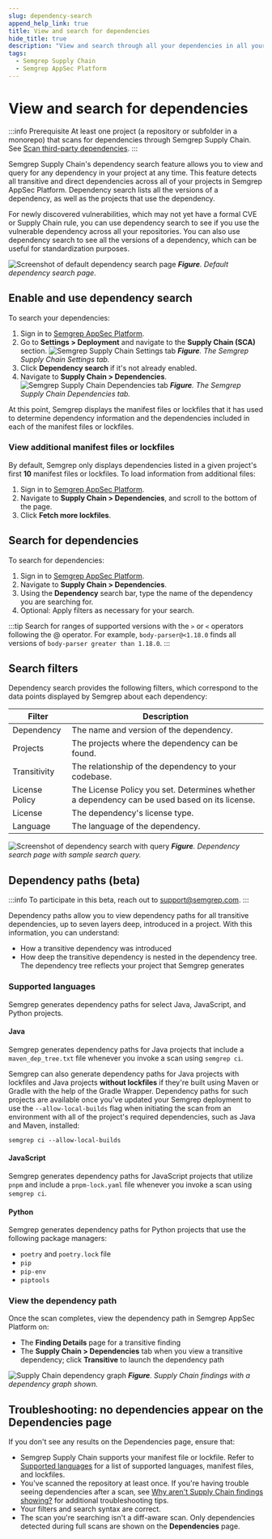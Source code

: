 ```yaml
---
slug: dependency-search
append_help_link: true
title: View and search for dependencies
hide_title: true
description: "View and search through all your dependencies in all your onboarded repositories at any time."
tags:
  - Semgrep Supply Chain
  - Semgrep AppSec Platform
---
```


# View and search for dependencies

:::info Prerequisite
At least one project (a repository or subfolder in a monorepo) that scans for dependencies through Semgrep Supply Chain. See [Scan third-party dependencies](/semgrep-supply-chain/getting-started).
:::

Semgrep Supply Chain's dependency search feature allows you to view and query for any dependency in your project at any time. This feature detects all transitive and direct dependencies across all of your projects in Semgrep AppSec Platform. Dependency search lists all the versions of a dependency, as well as the projects that use the dependency.

For newly discovered vulnerabilities, which may not yet have a formal CVE or Supply Chain rule, you can use dependency search to see if you use the vulnerable dependency across all your repositories. You can also use dependency search to see all the versions of a dependency, which can be useful for standardization purposes.

![Screenshot of default dependency search page](/img/SSC-DepSearch.png)
_**Figure**. Default dependency search page._

## Enable and use dependency search

To search your dependencies:

1. Sign in to [Semgrep AppSec Platform](https://semgrep.dev/login).
2. Go to **Settings > Deployment** and navigate to the **Supply Chain (SCA)** section.
  ![Semgrep Supply Chain Settings tab](/img/sc-settings.png#md-width) _**Figure**. The Semgrep Supply Chain Settings tab._
1. Click <i class="fa-solid fa-toggle-large-on"></i> **Dependency search** if it's not already enabled.
2. Navigate to **Supply Chain > Dependencies**.
  ![Semgrep Supply Chain Dependencies tab](/img/SSC-DepSearch.png#md-width) _**Figure**. The Semgrep Supply Chain Dependencies tab._

At this point, Semgrep displays the manifest files or lockfiles that it has used to determine dependency information and the dependencies included in each of the manifest files or lockfiles.

### View additional manifest files or lockfiles

By default, Semgrep only displays dependencies listed in a given project's first **10** manifest files or lockfiles. To load information from additional files:

1. Sign in to [Semgrep AppSec Platform](https://semgrep.dev/login).
2. Navigate to **Supply Chain > Dependencies**, and scroll to the bottom of the page.
3. Click **Fetch more lockfiles**.

## Search for dependencies

To search for dependencies:

1. Sign in to [Semgrep AppSec Platform](https://semgrep.dev/login).
1. Navigate to **Supply Chain > Dependencies**.
1. Using the **Dependency** search bar, type the name of the dependency you are searching for.
1. Optional: Apply filters as necessary for your search.

:::tip
Search for ranges of supported versions with the `>` or `<` operators following the @ operator. For example, `body-parser@<1.18.0` finds all versions of `body-parser greater than 1.18.0`.
:::

## Search filters

Dependency search provides the following filters, which correspond to the data points displayed by Semgrep about each dependency:

| Filter | Description |
| - | - |
| Dependency | The name and version of the dependency. |
| Projects | The projects where the dependency can be found. |
| Transitivity | The relationship of the dependency to your codebase. |
| License Policy | The License Policy you set. Determines whether a dependency can be used based on its license. |
| License | The dependency's license type. |
| Language | The language of the dependency. |

![Screenshot of dependency search with query](/img/SSC-DepSearch-Query.png#md-width)
_**Figure**. Dependency search page with sample search query._

## Dependency paths (beta)

:::info
To participate in this beta, reach out to [support@semgrep.com](mailto:support@semgrep.com).
:::

Dependency paths allow you to view dependency paths for all transitive dependencies, up to seven layers deep, introduced in a project. With this information, you can understand:

- How a transitive dependency was introduced
- How deep the transitive dependency is nested in the dependency tree. The dependency tree reflects your project that Semgrep generates

### Supported languages

Semgrep generates dependency paths for select Java, JavaScript, and Python projects.

#### Java

Semgrep generates dependency paths for Java projects that include a `maven_dep_tree.txt` file whenever you invoke a scan using `semgrep ci`.

Semgrep can also generate dependency paths for Java projects with lockfiles and Java projects **without lockfiles** if they're built using Maven or Gradle with the help of the Gradle Wrapper. Dependency paths for such projects are available once you've updated your Semgrep deployment to use the `--allow-local-builds` flag when initiating the scan from an environment with all of the project's required dependencies, such as Java and Maven, installed:

```console
semgrep ci --allow-local-builds
```

#### JavaScript

Semgrep generates dependency paths for JavaScript projects that utilize `pnpm` and include a `pnpm-lock.yaml` file whenever you invoke a scan using `semgrep ci`.

#### Python

Semgrep generates dependency paths for Python projects that use the following package managers:

- `poetry` and `poetry.lock` file
- `pip`
- `pip-env`
- `piptools`

### View the dependency path

Once the scan completes, view the dependency path in Semgrep AppSec Platform on:

- The **Finding Details** page for a transitive finding
- The **Supply Chain > Dependencies** tab when you view a transitive dependency; click **Transitive** to launch the dependency path

![Supply Chain dependency graph](/img/ssc-dependency-graph.png#md-width)
_**Figure**. Supply Chain findings with a dependency graph shown._

## Troubleshooting: no dependencies appear on the Dependencies page

If you don't see any results on the Dependencies page, ensure that:

* Semgrep Supply Chain supports your manifest file or lockfile. Refer to [Supported languages](/supported-languages) for a list of supported languages, manifest files, and lockfiles.
* You've scanned the repository at least once. If you're having trouble seeing dependencies after a scan, see [Why aren't Supply Chain findings showing?](https://semgrep.dev/docs/kb/semgrep-supply-chain/why-no-findings) for additional troubleshooting tips.
* Your filters and search syntax are correct.
* The scan you're searching isn't a diff-aware scan. Only dependencies detected during full scans are shown on the **Dependencies** page. 
